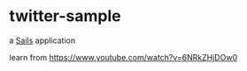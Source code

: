 # twitter-sample

a [Sails](http://sailsjs.org) application

learn from
https://www.youtube.com/watch?v=6NRkZHjDOw0
